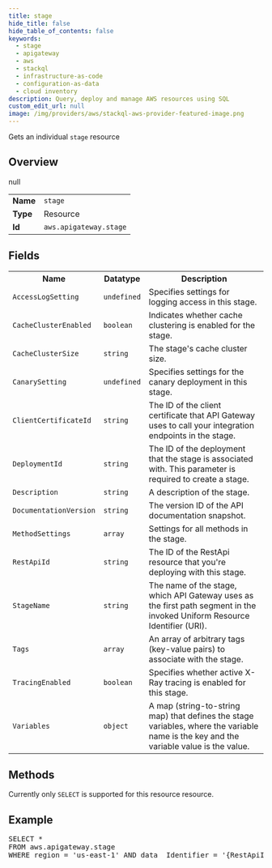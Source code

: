 ```yaml
---
title: stage
hide_title: false
hide_table_of_contents: false
keywords:
  - stage
  - apigateway
  - aws
  - stackql
  - infrastructure-as-code
  - configuration-as-data
  - cloud inventory
description: Query, deploy and manage AWS resources using SQL
custom_edit_url: null
image: /img/providers/aws/stackql-aws-provider-featured-image.png
---
```

Gets an individual <code>stage</code> resource

## Overview
<table><tbody>
<tr><td><b>Name</b></td><td><code>stage</code></td></tr>
<tr><td><b>Type</b></td><td>Resource</td></tr>
null
<tr><td><b>Id</b></td><td><code>aws.apigateway.stage</code></td></tr>
</tbody></table>

## Fields
<table><tbody>
<tr><th>Name</th><th>Datatype</th><th>Description</th></tr>
<tr><td><code>AccessLogSetting</code></td><td><code>undefined</code></td><td>Specifies settings for logging access in this stage.</td></tr><tr><td><code>CacheClusterEnabled</code></td><td><code>boolean</code></td><td>Indicates whether cache clustering is enabled for the stage.</td></tr><tr><td><code>CacheClusterSize</code></td><td><code>string</code></td><td>The stage's cache cluster size.</td></tr><tr><td><code>CanarySetting</code></td><td><code>undefined</code></td><td>Specifies settings for the canary deployment in this stage.</td></tr><tr><td><code>ClientCertificateId</code></td><td><code>string</code></td><td>The ID of the client certificate that API Gateway uses to call your integration endpoints in the stage. </td></tr><tr><td><code>DeploymentId</code></td><td><code>string</code></td><td>The ID of the deployment that the stage is associated with. This parameter is required to create a stage. </td></tr><tr><td><code>Description</code></td><td><code>string</code></td><td>A description of the stage.</td></tr><tr><td><code>DocumentationVersion</code></td><td><code>string</code></td><td>The version ID of the API documentation snapshot.</td></tr><tr><td><code>MethodSettings</code></td><td><code>array</code></td><td>Settings for all methods in the stage.</td></tr><tr><td><code>RestApiId</code></td><td><code>string</code></td><td>The ID of the RestApi resource that you're deploying with this stage.</td></tr><tr><td><code>StageName</code></td><td><code>string</code></td><td>The name of the stage, which API Gateway uses as the first path segment in the invoked Uniform Resource Identifier (URI).</td></tr><tr><td><code>Tags</code></td><td><code>array</code></td><td>An array of arbitrary tags (key-value pairs) to associate with the stage.</td></tr><tr><td><code>TracingEnabled</code></td><td><code>boolean</code></td><td>Specifies whether active X-Ray tracing is enabled for this stage.</td></tr><tr><td><code>Variables</code></td><td><code>object</code></td><td>A map (string-to-string map) that defines the stage variables, where the variable name is the key and the variable value is the value.</td></tr>
</tbody></table>

## Methods
Currently only <code>SELECT</code> is supported for this resource resource.

## Example
<pre>
SELECT * 
FROM aws.apigateway.stage
WHERE region = 'us-east-1' AND data__Identifier = '{RestApiId}' AND data__Identifier = '{StageName}'
</pre>
